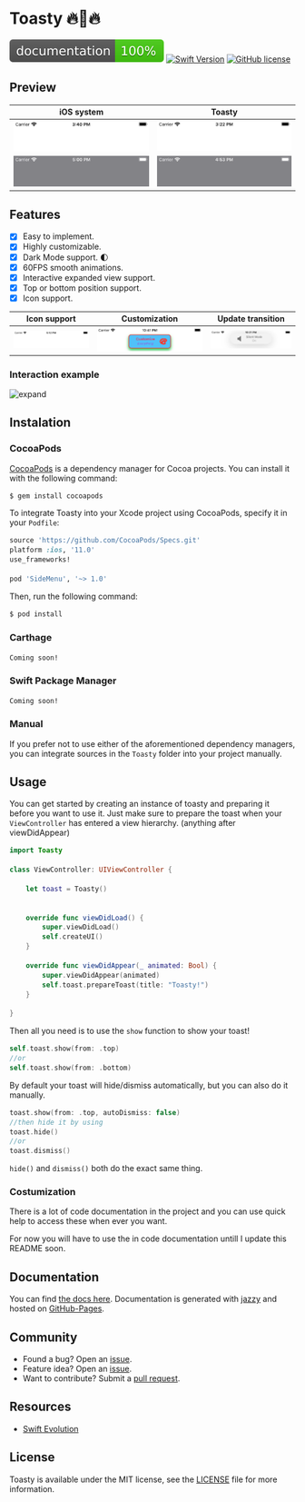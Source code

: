 # Toasty 🔥🍞🔥
[![Documentation](docs/badge.svg)](http://shadow-of-arman.github.io/Toasty/) 
[![Swift Version](https://img.shields.io/badge/language-swift%205.0-brightgreen.svg)](https://developer.apple.com/swift)
[![GitHub license](https://img.shields.io/badge/license-MIT-important.svg)](https://github.com/shadow-of-arman/Toasty/blob/master/LICENSE)

## Preview
| iOS system | Toasty |
|----------|----------|
| ![iOS-system](Gifs/iOS-system.gif) | ![Toasty](Gifs/Toasty.gif) |
| ![iOS-system](Gifs/iOS-system-Dark.gif) | ![Toasty](Gifs/Toasty-Dark.gif) |


## Features
- [x] Easy to implement.
- [x] Highly customizable. 
- [x] Dark Mode support. 🌓
- [x] 60FPS smooth animations. 
- [x] Interactive expanded view support.
- [x] Top or bottom position support.
- [x] Icon support. 

| Icon support | Customization | Update transition |
|----------|----------|----------|
| ![Icon](Gifs/Toasty-icon.gif) | ![Customization](Gifs/Toasty-customize.png) | ![Update transition](Gifs/Toasty-transition.gif) |

### Interaction example

![expand](Gifs/Toasty-expanding.gif)

## Instalation

### CocoaPods

[CocoaPods](http://cocoapods.org) is a dependency manager for Cocoa projects. You can install it with the following command:


```bash
$ gem install cocoapods
```

To integrate Toasty into your Xcode project using CocoaPods, specify it in your `Podfile`:

```ruby
source 'https://github.com/CocoaPods/Specs.git'
platform :ios, '11.0'
use_frameworks!

pod 'SideMenu', '~> 1.0'
```

Then, run the following command:

```bash
$ pod install
```

### Carthage

`Coming soon!`

### Swift Package Manager

`Coming soon!`

### Manual

If you prefer not to use either of the aforementioned dependency managers, you can integrate sources in the `Toasty` folder into your project manually.

## Usage

You can get started by creating an instance of toasty and preparing it before you want to use it. Just make sure to prepare the toast when your `ViewController` has entered a view hierarchy. (anything after viewDidAppear)

```Swift
import Toasty

class ViewController: UIViewController {

    let toast = Toasty()
	

    override func viewDidLoad() {
        super.viewDidLoad()
        self.createUI()
    }

    override func viewDidAppear(_ animated: Bool) {
        super.viewDidAppear(animated)
        self.toast.prepareToast(title: "Toasty!")
    }

}

```

Then all you need is to use the `show` function to show your toast!

```Swift
self.toast.show(from: .top)
//or 
self.toast.show(from: .bottom)
```

By default your toast will hide/dismiss automatically, but you can also do it manually.

```Swift
toast.show(from: .top, autoDismiss: false)
//then hide it by using
toast.hide()
//or
toast.dismiss()
```
`hide()` and `dismiss()` both do the exact same thing.

### Costumization

There is a lot of code documentation in the project and you can use quick help to access these when ever you want. 

For now you will have to use the in code documentation untill I update this README soon.

## Documentation
You can find [the docs here](http://shadow-of-arman.github.io/Toasty/). Documentation is generated with [jazzy](https://github.com/realm/jazzy) and hosted on [GitHub-Pages](https://pages.github.com).

## Community

- Found a bug? Open an [issue](https://github.com/shadow-of-arman/Toasty/issues).
- Feature idea? Open an [issue](https://github.com/shadow-of-arman/Toasty/issues).
- Want to contribute? Submit a [pull request](https://github.com/shadow-of-arman/Toasty/pulls).

## Resources

* [Swift Evolution](https://github.com/apple/swift-evolution)

## License

Toasty is available under the MIT license, see the [LICENSE](https://github.com/shadow-of-arman/Toasty/blob/master/LICENSE) file for more information.
